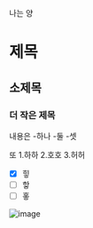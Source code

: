 나는 양

# 제목
## 소제목
### 더 작은 제목

내용은
-하나
-둘
-셋

또
1.하하
2.호호
3.허허

- [X] 힣
- [ ] 핳
- [ ] 홓

![image](https://github.com/user-attachments/assets/8d5a16fa-db92-4006-98f8-57dd6b664e33)
